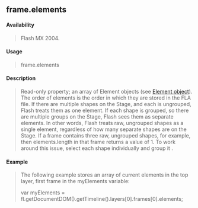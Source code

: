 ## frame.elements

#### Availability

> Flash MX 2004.

#### Usage

> frame.elements

#### Description

> Read-only property; an array of Element objects (see [Element object](#_bookmark374)). The order of elements is the order in which they are stored in the FLA file. If there are multiple shapes on the Stage, and each is ungrouped, Flash treats them as one element. If each shape is grouped, so there are multiple groups on the Stage, Flash sees them as separate elements. In other words, Flash treats raw, ungrouped shapes as a single element, regardless of how many separate shapes are on the Stage. If a frame contains three raw, ungrouped shapes, for example, then elements.length in that frame returns a value of 1. To work around this issue, select each shape individually and group it .

#### Example

> The following example stores an array of current elements in the top layer, first frame in the myElements variable:
>
> var myElements = fl.getDocumentDOM().getTimeline().layers\[0\].frames\[0\].elements;
